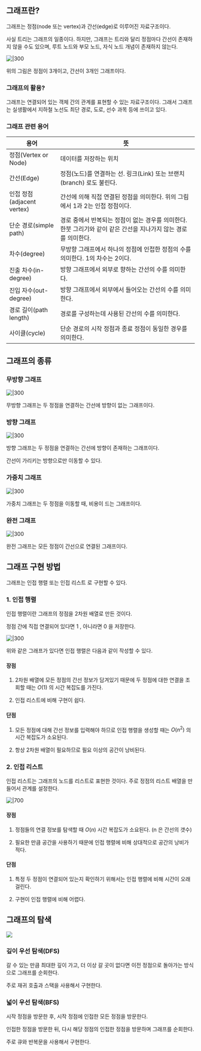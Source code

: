 ## 그래프란?

그래프는 정점(node 또는 vertex)과 간선(edge)로 이루어진 자료구조이다.

사실 트리는 그래프의 일종이다. 하지만, 그래프는 트리와 달리 정점마다 간선이 존재하지 않을 수도 있으며, 루트 노드와 부모 노드, 자식 노드 개념이 존재하지 않는다.

![|300](https://oopy.lazyrockets.com/api/v2/notion/image?src=https%3A%2F%2Fs3-us-west-2.amazonaws.com%2Fsecure.notion-static.com%2Fa9d7ddb1-a0f5-4216-9410-f9624a2b5045%2Fgraph.drawio.png&blockId=d62d94fb-057e-4155-a47a-d23021dc99fe)

위의 그림은 정점이 3개이고, 간선이 3개인 그래프이다.

### 그래프의 활용?

그래프는 연결되어 있는 객체 간의 관계를 표현할 수 있는 자료구조이다. 그래서 그래프는 실생활에서 지하철 노선도 최단 경로, 도로, 선수 과목 등에 쓰이고 있다.

### 그래프 관련 용어

| 용어                       | 뜻                                                                                                              |
| -------------------------- | --------------------------------------------------------------------------------------------------------------- |
| 정점(Vertex or Node)       | 데이터를 저장하는 위치                                                                                          |
| 간선(Edge)                 | 정점(노드)를 연결하는 선. 링크(Link) 또는 브랜치(branch) 로도 불린다.                                           |
| 인접 정점(adjacent vertex) | 간선에 의해 직접 연결된 정점을 의미한다. 위의 그림에서 1과 2는 인접 정점이다.                                   |
| 단순 경로(simple path)     | 경로 중에서 반복되는 정점이 없는 경우를 의미한다. 한붓 그리기와 같이 같은 간선을 지나가지 않는 경로를 의미한다. |
| 차수(degree)               | 무방향 그래프에서 하나의 정점에 인접한 정점의 수를 의미한다. 1의 차수는 2이다.                                  |
| 진출 차수(in-degree)       | 방향 그래프에서 외부로 향하는 간선의 수를 의미한다.                                                             |
| 진입 자수(out-degree)      | 방향 그래프에서 외부에서 들어오는 간선의 수를 의미한다.                                                         |
| 경로 길이(path length)     | 경로를 구성하는데 사용된 간선의 수를 의미한다.                                                                  |
| 사이클(cycle)              | 단순 경로의 시작 정점과 종료 정점이 동일한 경우를 의미한다.                                                     |

## 그래프의 종류

### 무방향 그래프

![|300](<https://oopy.lazyrockets.com/api/v2/notion/image?src=https%3A%2F%2Fs3-us-west-2.amazonaws.com%2Fsecure.notion-static.com%2Fb983dae3-b338-43c9-bf5c-fd6edef91571%2Fgraph.drawio_(1).png&blockId=52508f3f-57ab-45fd-a03b-f5547e05f9a4>)

무방향 그래프는 두 정점을 연결하는 간선에 방향이 없는 그래프이다.

### 방향 그래프

![|300](<https://oopy.lazyrockets.com/api/v2/notion/image?src=https%3A%2F%2Fs3-us-west-2.amazonaws.com%2Fsecure.notion-static.com%2F3bace58d-2983-4408-b565-110e6d4c153b%2Fgraph.drawio_(3).png&blockId=47d27535-92be-422e-9295-a791ad6724f8>)

방향 그래프는 두 정점을 연결하는 간선에 방향이 존재하는 그래프이다.

간선이 가리키는 방향으로만 이동할 수 있다.

### 가중치 그래프

![|300](<https://oopy.lazyrockets.com/api/v2/notion/image?src=https%3A%2F%2Fs3-us-west-2.amazonaws.com%2Fsecure.notion-static.com%2Faa68e09b-4ab8-46db-ab4c-9aa8376dcd19%2Fgraph.drawio_(4).png&blockId=5606c54c-7e33-4713-8ddb-6d5492e23eff>)

가중치 그래프는 두 정점을 이동할 때, 비용이 드는 그래프이다.

### 완전 그래프

![|300](<https://oopy.lazyrockets.com/api/v2/notion/image?src=https%3A%2F%2Fs3-us-west-2.amazonaws.com%2Fsecure.notion-static.com%2Fb1a535a1-0364-4613-a048-4e5fd852838a%2Fgraph.drawio_(5).png&blockId=c168a5aa-0076-47c0-ab1a-3f234fe9fe0d>)

완전 그래프는 모든 정점이 간선으로 연결된 그래프이다.

## 그래프 구현 방법

그래프는 인접 행렬 또는 인접 리스트 로 구현할 수 있다.

### 1. 인접 행렬

인접 행렬이란 그래프의 정점을 2차원 배열로 만든 것이다.

정점 간에 직접 연결되어 있다면 1 , 아니라면 0 을 저장한다.

![|300](<https://oopy.lazyrockets.com/api/v2/notion/image?src=https%3A%2F%2Fs3-us-west-2.amazonaws.com%2Fsecure.notion-static.com%2F74539cbb-5cca-4e9f-b61d-32d5fd6c4edd%2Fgraph.drawio_(1).png&blockId=097d7f6e-c43e-4dc4-97ca-0b9b79bb22a3>)

위와 같은 그래프가 있다면 인접 행렬은 다음과 같이 작성할 수 있다.

#### 장점

1. 2차원 배열에 모든 정점의 간선 정보가 담겨있기 때문에 두 정점에 대한 연결을 조회할 때는 $O(1)$ 의 시간 복잡도를 가진다.

2. 인접 리스트에 비해 구현이 쉽다.

#### 단점

1. 모든 정점에 대해 간선 정보를 입력해야 하므로 인접 행렬을 생성할 때는 $O(n^2)$ 의 시간 복잡도가 소요된다.

2. 항상 2차원 배열이 필요하므로 필요 이상의 공간이 낭비된다.

### 2. 인접 리스트

인접 리스트는 그래프의 노드를 리스트로 표현한 것이다. 주로 정점의 리스트 배열을 만들어서 관계를 설정한다.

![|700](<https://oopy.lazyrockets.com/api/v2/notion/image?src=https%3A%2F%2Fs3-us-west-2.amazonaws.com%2Fsecure.notion-static.com%2F65e88ffb-7629-47e2-82cc-331acf00391d%2Fgraph.drawio_(2).png&blockId=15d7faba-9846-4169-985f-1a4e851ba136>)

#### 장점

1. 정점들의 연결 정보를 탐색할 때 $O(n)$ 시간 복잡도가 소요된다. (n 은 간선의 갯수)

2. 필요한 만큼 공간을 사용하기 때문에 인접 행렬에 비해 상대적으로 공간의 낭비가 적다.

#### 단점

1. 특정 두 정점이 연결되어 있는지 확인하기 위해서는 인접 행렬에 비해 시간이 오래 걸린다.

2. 구현이 인접 행렬에 비해 어렵다.

## 그래프의 탐색

![](https://oopy.lazyrockets.com/api/v2/notion/image?src=https%3A%2F%2Fs3-us-west-2.amazonaws.com%2Fsecure.notion-static.com%2F044e3717-08a5-4f2e-baaf-06452d6d9bf4%2Fdfs_bfs.gif&blockId=19d33091-37f9-4dde-8400-bcbab6804bc9)

### 깊이 우선 탐색(DFS)

갈 수 있는 만큼 최대한 깊이 가고, 더 이상 갈 곳이 없다면 이전 정점으로 돌아가는 방식으로 그래프를 순회한다.

주로 재귀 호출과 스택을 사용해서 구현한다.

### 넓이 우선 탐색(BFS)

시작 정점을 방문한 후, 시작 정점에 인접한 모든 정점을 방문한다.

인접한 정점을 방문한 뒤, 다시 해당 정점의 인접한 정점을 방문하며 그래프를 순회한다.

주로 큐와 반복문을 사용해서 구현한다.
